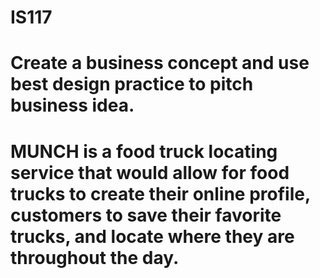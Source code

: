 # IS117
# Create a business concept and use best design practice to pitch business idea. 
# MUNCH is a food truck locating service that would allow for food trucks to create their online profile, customers to save their favorite trucks, and locate where they are throughout the day.
